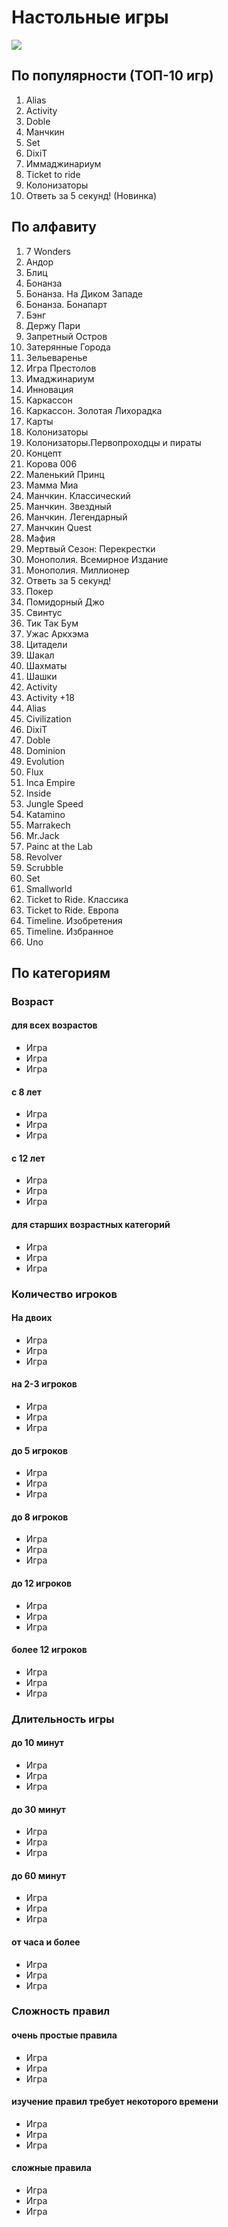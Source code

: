 # Настольные игры

![](http://placehold.it/950x450)

## По популярности (ТОП-10 игр)

1. Alias
2. Activity
3. Doble
4. Манчкин
5. Set
6. DixiT
7. Иммаджинариум
8. Ticket to ride
9. Колонизаторы
10. Ответь за 5 секунд! (Новинка)

## По алфавиту
1.	7 Wonders
2.	Андор
3.	Блиц
4.	Бонанза
5.	Бонанза. На Диком Западе
6.	Бонанза. Бонапарт
7.	Бэнг
8.	Держу Пари
9.	Запретный Остров
10.	Затерянные Города
11.	Зельеваренье
12.	Игра Престолов
13.	Имаджинариум
14.	Инновация
15.	Каркассон
16.	Каркассон. Золотая Лихорадка
17.	Карты
18.	Колонизаторы
19.	Колонизаторы.Первопроходцы и пираты
20.	Концепт
21.	Корова 006
22.	Маленький Принц
23.	Мамма Миа
24.	Манчкин. Классический
25.	Манчкин. Звездный
26.	Манчкин. Легендарный
27.	Манчкин Quest
28.	Мафия
29.	Мертвый Сезон: Перекрестки
30.	Монополия. Всемирное Издание
31.	Монополия. Миллионер
32.	Ответь за 5 секунд!
33.	Покер
34.	Помидорный Джо
35.	Свинтус
36.	Тик Так Бум
37.	Ужас Аркхэма
38.	Цитадели
39.	Шакал
40.	Шахматы
41.	Шашки
42.	Activity
43.	Activity +18
44.	Alias
45.	Civilization
46.	DixiT
47.	Doble
48.	Dominion
49.	Evolution
50.	Flux
51.	Inca Empire
52.	Inside
53.	Jungle Speed
54.	Katamino
55.	Marrakech
56.	Mr.Jack
57.	Painc at the Lab
58.	Revolver
59.	Scrubble
60.	Set
61.	Smallworld
62.	Ticket to Ride. Классика
63.	Ticket to Ride. Европа
64.	Timeline. Изобретения
65.	Timeline. Избранное
66.	Uno

## По категориям


### Возраст

#### для всех возрастов

* Игра
* Игра
* Игра

#### с 8 лет

* Игра
* Игра
* Игра

#### с 12 лет

* Игра
* Игра
* Игра

#### для старших возрастных категорий

* Игра
* Игра
* Игра

### Количество игроков

#### На двоих

* Игра
* Игра
* Игра

#### на 2-3 игроков

* Игра
* Игра
* Игра

#### до 5 игроков

* Игра
* Игра
* Игра

#### до 8 игроков

* Игра
* Игра
* Игра

#### до 12 игроков

* Игра
* Игра
* Игра

#### более 12 игроков

* Игра
* Игра
* Игра

### Длительность игры

#### до 10 минут

* Игра
* Игра
* Игра

#### до 30 минут

* Игра
* Игра
* Игра

#### до 60 минут

* Игра
* Игра
* Игра

#### от часа и более

* Игра
* Игра
* Игра

### Сложность правил

#### очень простые правила

* Игра
* Игра
* Игра

#### изучение правил требует некоторого времени

* Игра
* Игра
* Игра

#### сложные правила

* Игра
* Игра
* Игра